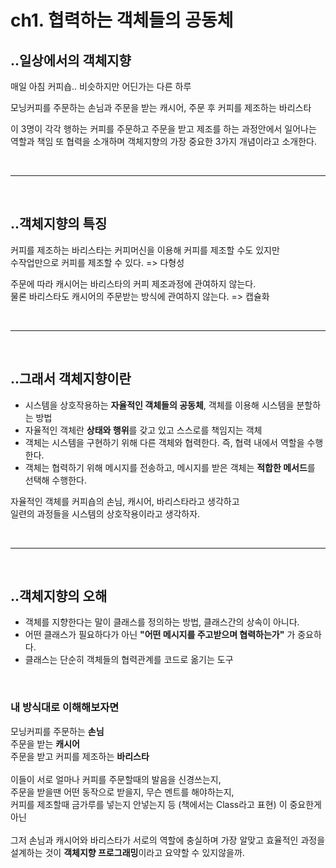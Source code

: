 # ch1. 협력하는 객체들의 공동체


## ..일상에서의 객체지향

매일 아침 커피숍.. 비슷하지만 어딘가는 다른 하루

모닝커피를 주문하는 손님과 주문을 받는 캐시어, 주문 후 커피를 제조하는 바리스타

이 3명이 각각 행하는 커피를 주문하고 주문을 받고 제조를 하는 과정안에서 일어나는 역할과 책임 또 협력을 소개하며 객체지향의 가장 중요한 3가지 개념이라고 소개한다.

<br>

***

<br>

## ..객체지향의 특징

커피를 제조하는 바리스타는 커피머신을 이용해 커피를 제조할 수도 있지만  
수작업만으로 커피를 제조할 수 있다. => 다형성

주문에 따라 캐시어는 바리스타의 커피 제조과정에 관여하지 않는다.  
물론 바리스타도 캐시어의 주문받는 방식에 관여하지 않는다. => 캡슐화

<br>

***

<br>

## ..그래서 객체지향이란

- 시스템을 상호작용하는 <b>자율적인 객체들의 공동체</b>, 객체를 이용해 시스템을 분할하는 방법
- 자율적인 객체란 <b>상태와 행위</b>를 갖고 있고 스스로를 책임지는 객체
- 객체는 시스템을 구현하기 위해 다른 객체와 협력한다. 즉, 협력 내에서 역할을 수행한다.
- 객체는 협력하기 위해 메시지를 전송하고, 메시지를 받은 객체는 <b>적합한 메서드</b>를 선택해 수행한다.


자율적인 객체를 커피숍의 손님, 캐시어, 바리스타라고 생각하고  
일련의 과정들을 시스템의 상호작용이라고 생각하자.

<br>

***

<br>

## ..객체지향의 오해

- 객체를 지향한다는 말이 클래스를 정의하는 방법, 클래스간의 상속이 아니다.
- 어떤 클래스가 필요하다가 아닌 <b>"어떤 메시지를 주고받으며 협력하는가"</b> 가 중요하다.
- 클래스는 단순히 객체들의 협력관계를 코드로 옮기는 도구

<br>

### 내 방식대로 이해해보자면
모닝커피를 주문하는 <b>손님</b>  
주문을 받는 <b>캐시어</b>  
주문을 받고 커피를 제조하는 <b>바리스타</b>  
<br>
이들이 서로 얼마나 커피를 주문할때의 발음을 신경쓰는지,  
주문을 받을땐 어떤 동작으로 받을지, 무슨 멘트를 해야하는지,  
커피를 제조할때 금가루를 넣는지 안넣는지 등 (책에서는 Class라고 표현) 이 중요한게 아닌  
<br>
그저 손님과 캐시어와 바리스타가 서로의 역할에 충실하며 가장 알맞고 효율적인 과정을 설계하는 것이 <b>객체지향 프로그래밍</b>이라고 요약할 수 있지않을까.